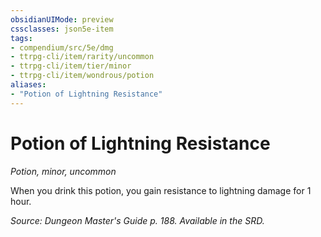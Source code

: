 ```yaml
---
obsidianUIMode: preview
cssclasses: json5e-item
tags:
- compendium/src/5e/dmg
- ttrpg-cli/item/rarity/uncommon
- ttrpg-cli/item/tier/minor
- ttrpg-cli/item/wondrous/potion
aliases: 
- "Potion of Lightning Resistance"
---
```

# Potion of Lightning Resistance
*Potion, minor, uncommon*  


When you drink this potion, you gain resistance to lightning damage for 1 hour.

*Source: Dungeon Master's Guide p. 188. Available in the SRD.*